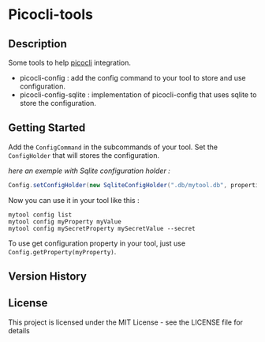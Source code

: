 # Picocli-tools


## Description

Some tools to help [picocli](https://picocli.info/) integration.
- picocli-config : add the config command to your tool to store and use configuration.
- picocli-config-sqlite : implementation of picocli-config that uses sqlite to store the configuration.

## Getting Started

Add the `ConfigCommand` in the subcommands of your tool.
Set the `ConfigHolder` that will stores the configuration.

*here an exemple with Sqlite configuration holder :*
```java
Config.setConfigHolder(new SqliteConfigHolder(".db/mytool.db", properties));
```

Now you can use it in your tool like this : 
```shell
mytool config list
mytool config myProperty myValue
mytool config mySecretProperty mySecretValue --secret
```

To use get configuration property in your tool, just use `Config.getProperty(myProperty)`.

## Version History

## License

This project is licensed under the MIT License - see the LICENSE file for details